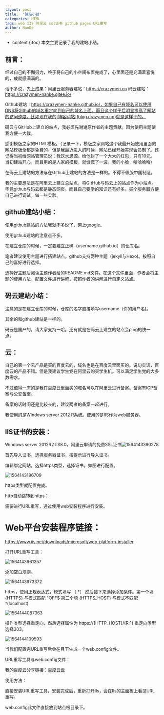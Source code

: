 ```yaml
---
layout: post
title:  "建站小结"
categories: HTML
tags: web IIS 阿里云 ssl证书 github pages URL重写
author: NanKe
---
```


* content
{:toc}
本文主要记录了我的建站小结。



## 前言：

经过自己的不懈努力，终于将自己的小空间布置完成了，心里面还是充满着喜悦的，成就感满满的。

话不多说，先上成果：阿里云服务器建站：https://crazymen.cn     码云建站：https://crazymen-nanke.gitee.io/

Github建站：https://crazymen-nanke.github.io/，如果自己有域名可以使用DNS将Github的域名重定向到自己的域名上面。而且这个样子后明显提高了网站的访问速度。比如现在我的[博客网站](blog.crazymen.cn)就是这样子的。

码云与GitHub上建立的站点，我必须先谢谢原作者的主题贡献。因为使用主题使我方便一大截。

感谢模版之家的HTML模板。（记录一下，模版之家网站这个我最开始使用里面的网站模板全都是免费的，但是我最近进入的时候，网站已经开始实现会员制了。还记得当初给网站管理员说：我饮水思源。给他封了一个大大的红包，只有10元。当初建站开心，而且用的是人家的模板，就慷慨了一波。我的小脸，哈哈哈哈）

在码云上建站的方法与在Github上建站的方法是一样的。不得不佩服中国制造。

我的主要想法是在阿里云上建立总站点，将GItHub与码云上的站点作为小站点。毕竟github与码云都是静态网页。而且自己要学的知识还有好多。买个服务器方便自己进行调试。做一些实验。



## github建站小结：

使用github建站的方法我就不多说了，网上google。

使用github建站的注意点不多。

在建立仓库的时候，一定要建立正确（username.github.io）的仓库名。

笔者建议使用主题进行搭建站点。github支持两种主题（jekyll与Hexo)。按照自己的喜好进行选择。

选择好主题后阅读主题作者给的README.md文件。在这个文件里面，作者会将主题的使用方法，配置文件进行讲解，按照作者的讲解进行自定义站点。



## 码云建站小结：

注意的是在建立仓库的时候，仓库的名字直接填写username（你的用户名)。

其余的和github建站是一样的。

码云是国产的，请大家支持一哈。还有就是在码云上建立的站点会ping的快一点。



## 云：

自己的第一个云产品是买的百度云的，域名也是在百度云里面买的。说句实话，百度云的产品不错。但是我建议学生党在阿里云购买学生机。可以满足学生党的大多数需求。

不过值得一庆的是我在百度云里面买的域名可以在阿里云进行备案。备案有ICP备案与公安备案。

备案的话时间还是比较长的，建议两者的备案一起进行。

我使用的是Windows server 2012 R系统。使用的是IIS作为web服务器。



## IIS证书的安装：

Windows server 2012R2  IIS8.0，阿里云申请的免费SSL证书![1564143360278](https://crazymen-nanke.github.io/images/1564143360278.png)



首先导入证书，选择服务器证书，按提示进行导入证书。

编辑绑定网站，选择https类型，选择证书。如图进行配置。



![1564143186709](https://crazymen-nanke.github.io/images/1564143186709.png)



https类型就配置完成。



http自动跳转到https：

需要进行URL重写，通过使用web安装程序进行安装。



# Web平台安装程序链接：

<https://www.iis.net/downloads/microsoft/web-platform-installer>





打开URL重写工具：

![1564143961357](https://crazymen-nanke.github.io/images/1564143961357.png)





添加空白规则。

![1564143973372](https://crazymen-nanke.github.io/images/1564143973372.png)







https，使用正规表达式，模式填写 （.*） 然后接下来选择添加条件。第一个填{HTTPS} 与模式匹配  ^OFF$  第二个填 {HTTPS_HOST}  与模式不匹配  ^(localhost) 



![1564144087363](https://crazymen-nanke.github.io/images/1564144087363.png)



操作类型选择重定向，然后选择属性为  https://{HTTP_HOST}/{R:1}  重定向类型选择303。

![1564144109593](https://crazymen-nanke.github.io/images/1564144109593.png)

当我们配置完URL重写后会在目下生成一个web.config文件。



URL重写工具与web.config文件：

我的百度云分享链接：[百度云盘](https://pan.baidu.com/s/1yW3Xv76emY0hD-Im1mTuYA)



使用方法：

直接安装URL重写工具，安装完成后，重新打开IIs，会在IIs的主面板上看见URL重写。



web.config此文件直接放到站点根目录下。



